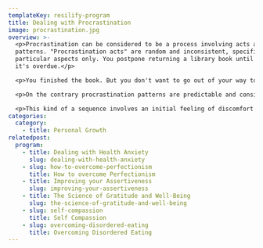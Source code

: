 ```yaml
---
templateKey: resilify-program
title: Dealing with Procrastination
image: procrastination.jpg
overview: >-
  <p>Procrastination can be considered to be a process involving acts and
  patterns. "Procrastination acts" are random and inconsistent, specific to
  particular aspects only. You postpone returning a library book until after
  it's overdue.</p>

  <p>You finished the book. But you don't want to go out of your way to return it on time. This is an isolated occurrence since you typically promptly return what you borrow.</p>

  <p>On the contrary procrastination patterns are predictable and consistent habitual delays that are not situation specific, but follow an identifiable sequence.</p>

  <p>This kind of a sequence involves an initial feeling of discomfort about a task and then aimlessly moving to another task which perhaps might be irrelevant.  </p>
categories:
  category:
    - title: Personal Growth
relatedpost:
  program:
    - title: Dealing with Health Anxiety
      slug: dealing-with-health-anxiety
    - slug: how-to-overcome-perfectionism
      title: How to overcome Perfectionism
    - title: Improving your Assertiveness
      slug: improving-your-assertiveness
    - title: The Science of Gratitude and Well-Being
      slug: the-science-of-gratitude-and-well-being
    - slug: self-compassion
      title: Self Compassion
    - slug: overcoming-disordered-eating
      title: Overcoming Disordered Eating
---
```

